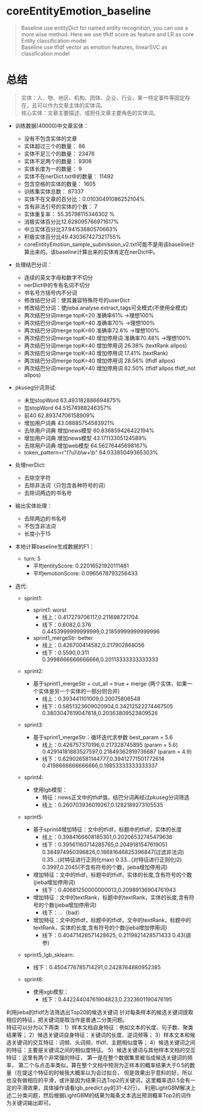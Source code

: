 # coreEntityEmotion_baseline

> Baseline use entityDict for named entity recognition, you can use a more wise method. Here we use tfIdf score as feature and LR as core Entity classification model <br>
> Baseline use tfIdf vector as emotion features, linearSVC as classfication model <br>

# 总结
> 实体：人、物、地区、机构、团体、企业、行业、某一特定事件等固定存在，且可以作为文章主体的实体词。  
> 核心实体：文章主要描述、或担任文章主要角色的实体词。

* 训练数据(40000)中文章实体：
    * 没有不包含实体的文章
    * 实体超过三个的数量： 86
    * 实体不足三个的数量： 23476
    * 实体不足两个的数量： 9306
    * 实体长度为一的数量： 9
    * 实体不在nerDict.txt中的数量： 11492
    * 包含空格的实体的数量： 1605
    * 训练集实体总数： 87337
    * 实体不在文章的百分比：0.01030491086252104%
    * 含有非法引号的实体的个数： 7
    * 实体重复率： 55.35798115346302 %
    * 消极实体百分比12.628095766971617%
    * 中立实体百分比37.94153680570663%
    * 积极实体百分比49.430367427321755%
    * coreEntityEmotion_sample_submission_v2.txt可能不是用该baseline计算出来的。该baseline计算出来的实体肯定在nerDict中。
    
* 处理结巴分词：
    * 连续的英文字母和数字不切分
    * nerDict中的专有名词不切分
    * 书名号方括号内不分词
    * 修改结巴分词：使其兼容特殊符号的userDict
    * 修改结巴分词：使jieba.analyse.extract_tags可全模式(不使用全模式)
    * 两次结巴分词merge topK=20 准确率61% ->理想100%
    * 两次结巴分词merge topK=40 准确率70% ->理想100%
    * 两次结巴分词merge topK=60 准确率72.6% ->理想100%
    * 两次结巴分词merge topK=40 增加停用词 准确率70.48% ->理想100%
    * 两次结巴分词merge topK=40 增加停用词 26.38% (textRank allpos)
    * 两次结巴分词merge topK=40 增加停用词 17.41% (textRank)
    * 两次结巴分词merge topK=40 增加停用词 28.56% (tfidf allpos)
    * 两次结巴分词merge topK=40 增加停用词 82.50% (tfidf allpos tfidf_not allpos)
* pkuseg分词测试:
    * 未加stopWord  63.493182886694875%
    * 加stopWord   64.51574988246357%
    * 前40 62.89374706158909%
    * 增加用户词典 43.08885754583921%
    * 去除用户词典 增加news模型 60.836859426422194%
    * 增加用户词典 增加news模型 43.17113305124589%
    * 去除用户词典 增加web模型 64.56276445698167%
    * token_pattern=r"(?u)\b\w+\b" 64.03385049365303%
* 处理nerDict:
    * 去除空字符
    * 去除非法词（只包含各种符号的词）
    * 去除词两边的书名号
* 输出实体处理：
    * 去除两边的书名号
    * 不包含非法词
    * 长度小于15
* 本地计算baseline生成数据的F1：
    * turn: 5 
        * 平均entityScore: 0.22016521920111481 
        * 平均emotionScore: 0.0965678793256433
* 迭代:
    * sprint1:
        * sprint1: worst
            * 线上：0.417279706117,0.211698721704
            * 线下：0.6082,0.376  
            0.4453999999999999,0.21859999999999996
        * sprint1_mergeStr: better
            * 线上：0.426700414582,0.217902868056
            * 线下：0.5590,0.311
            0.3998666666666666,0.20113333333333333
    * sprint2:
        * 基于sprint1_mergeStr + cut_all = true + merge (两个实体，如果一个实体是另一个实体的一部分则合并)
            * 线上：0.393441101009,0.20075806548
            * 线下：0.5851323609020904,0.34212522274467505
            0.3803047619047618,0.20363809523809526
    * sprint3:
        * 基于sprint1_mergeStr：循环迭代求参数 best_param = 5.6
            * 线上：0.426757370196,0.217328745895 (param = 5.6)
            0.42914181883527597,0.21849362819736687	(param = 4.9)
            * 线下：0.629026581144777,0.39412771501772614
            0.4198666666666666,0.19853333333333337
    * sprint4:
        * 使用lgb模型：
            * 特征：news正文中的tfidf值，结巴分词再经过pkuseg分词筛选
            * 线上：0.260703936019267,0.1282189273105535
    * sprint5:
        * 基于sprint4增加特征：文中的tfidf，标题中的tfidf，实体的长度
            * 线上：0.3984166608185301,0.20206532745479636
            * 线下：0.39561160714285765,0.2049181547619051
            0.384974950396826,0.18681646825396847(过滤非法词)
            0.35...(对特征进行正则化max)
            0.33...(对特征进行正则化l2)
            0.3997,0.2045(不含有符号的个数，jieba增加停用词)
        * 增加特征：文中的tfidf，标题中的tfidf，实体的长度,含有符号的个数(jieba增加停用词)
            * 线下：0.40681250000000013,0.20989136904761943
        * 增加特征：文中的textRank，标题中的textRank，实体的长度,含有符号的个数(jieba增加停用词)
            * 线下：...（bad）
        * 增加特征：文中的tfidf，标题中的tfidf，文中的textRank，标题中的textRank，实体的长度,含有符号的个数(jieba增加停用词)
            * 线下：0.40471428571428625, 0.2119821428571433
            0.43(调参)
    * sprint5_lgb_sklearn:
        * 线下：0.4504776785714291,0.2428764880952385
        
    * sprint6:
        * 使用xgb模型：
            * 线下：0.44224404761904823,0.2323601190476195
            
            
            
            
利用jieba的tfidf方法筛选出Top20的候选关键词
针对每条样本的候选关键词提取相应的特征，把关键词提取当作是普通二分类问题。  
特征可以分为以下两类：1）样本文档自身特征：例如文本的长度、句子数、聚类结果等；
2）候选关键词自身特征：关键词的长度、逆词频等；
3）样本文本和候选关键词的交互特征：词频、头词频、tfidf、主题相似度等；
4）候选关键词之间的特征：主要是关键词之间的相似度特征。
5）候选关键词与其他样本文档的交互特征：这里有两个非常强的特征，
    第一是在整个数据集里被当成候选关键词的频率，
    第二个与点击率类似，算在整个文档中预测为正样本的概率结果大于0.5的数量（在提这个特征的时候我大概率以为会过拟合，
    但是效果出乎意料的好，所以也没有做相应的平滑，或许是因为结果只选Top2的关键词，这里概率选0.5会有一定的平滑效果，具体操作请看lgb_predict.py的31-42行）。
利用LightGBM解决上述二分类问题，然后根据LightGBM的结果为每条文本选出预测概率Top2的词作为关键词输出即可。